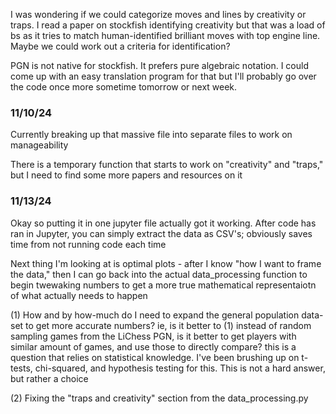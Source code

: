 

I was wondering if we could categorize moves and lines by creativity or traps. I read a paper on stockfish identifying creativity but that was a load of bs as it tries to match human-identified brilliant moves with top engine line. Maybe we could work out a criteria for identification? 

PGN is not native for stockfish. It prefers pure algebraic notation. I could come up with an easy translation program for that but I'll probably go over the code once more sometime tomorrow or next week.


### 11/10/24

Currently breaking up that massive file into separate files to work on manageability 

There is a temporary function that starts to work on "creativity" and "traps," but I need to find some more papers and resources on it 


### 11/13/24

Okay so putting it in one jupyter file actually got it working. After code has ran in Jupyter, you can simply extract the data as CSV's; obviously saves time from not running code each time 

Next thing I'm looking at is optimal plots - after I know "how I want to frame the data," then I can go back into the actual data_processing function to begin twewaking numbers to get a more true mathematical representaiotn of what actually needs to happen

(1) How and by how-much do I need to expand the general population data-set to get more accurate numbers? 
    ie, is it better to (1) instead of random sampling games from the LiChess PGN, is it better to get players with similar amount of games, and use those to directly compare?
    this is a question that relies on statistical knowledge. I've been brushing up on t-tests, chi-squared, and hypothesis testing for this. This is not a hard answer, but rather a choice 

(2) Fixing the "traps and creativity" section from the data_processing.py 